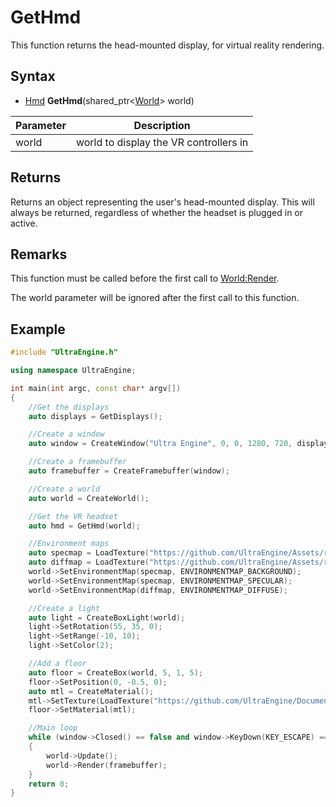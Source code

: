 # GetHmd

This function returns the head-mounted display, for virtual reality rendering.

## Syntax

- [Hmd](Hmd.md) **GetHmd**(shared_ptr<[World](World.md)\> world)

| Parameter | Description |
|---|---|
| world | world to display the VR controllers in |

## Returns

Returns an object representing the user's head-mounted display. This will always be returned, regardless of whether the headset is plugged in or active.

## Remarks

This function must be called before the first call to [World:Render](World_Render.md).

The world parameter will be ignored after the first call to this function.

## Example

```c++
#include "UltraEngine.h"

using namespace UltraEngine;

int main(int argc, const char* argv[])
{
    //Get the displays
    auto displays = GetDisplays();

    //Create a window
    auto window = CreateWindow("Ultra Engine", 0, 0, 1280, 720, displays[0], WINDOW_CLIENTCOORDS | WINDOW_CENTER | WINDOW_TITLEBAR);

    //Create a framebuffer
    auto framebuffer = CreateFramebuffer(window);

    //Create a world
    auto world = CreateWorld();

    //Get the VR headset
    auto hmd = GetHmd(world);

    //Environment maps
    auto specmap = LoadTexture("https://github.com/UltraEngine/Assets/raw/main/Materials/Environment/footprint_court/specular.dds");
    auto diffmap = LoadTexture("https://github.com/UltraEngine/Assets/raw/main/Materials/Environment/footprint_court/diffuse.dds");
    world->SetEnvironmentMap(specmap, ENVIRONMENTMAP_BACKGROUND);
    world->SetEnvironmentMap(specmap, ENVIRONMENTMAP_SPECULAR);
    world->SetEnvironmentMap(diffmap, ENVIRONMENTMAP_DIFFUSE);

    //Create a light
    auto light = CreateBoxLight(world);
    light->SetRotation(55, 35, 0);
    light->SetRange(-10, 10);
    light->SetColor(2);

    //Add a floor
    auto floor = CreateBox(world, 5, 1, 5);
    floor->SetPosition(0, -0.5, 0);
    auto mtl = CreateMaterial();
    mtl->SetTexture(LoadTexture("https://github.com/UltraEngine/Documentation/raw/master/Assets/Materials/Developer/griid_gray.dds"));
    floor->SetMaterial(mtl);

    //Main loop
    while (window->Closed() == false and window->KeyDown(KEY_ESCAPE) == false)
    {
        world->Update();
        world->Render(framebuffer);
    }
    return 0;
}
```
